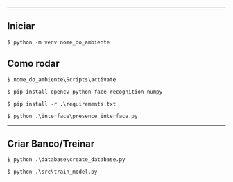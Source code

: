 
---
## Iniciar 
```shell
$ python -m venv nome_do_ambiente
```
## Como rodar

```shell
$ nome_do_ambiente\Scripts\activate

$ pip install opencv-python face-recognition numpy

$ pip install -r .\requirements.txt

$ python .\interface\presence_interface.py

```

---

## Criar Banco/Treinar 

```shell
$ python .\database\create_database.py

$ python .\src\train_model.py

```
